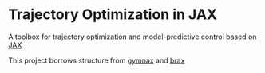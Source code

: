 # Trajectory Optimization in JAX 

A toolbox for trajectory optimization and model-predictive control based on [JAX](https://github.com/google/jax)

This project borrows structure from [gymnax](https://github.com/RobertTLange/gymnax) and [brax](https://github.com/google/brax)